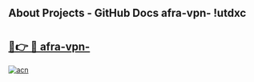## About Projects - GitHub Docs afra-vpn- !utdxc

# <h2><a href="https://andorid.site?title=afra-vpn-&ref=14PRO">🔗👉 🔴 afra-vpn-</a></h2>

[![acn](https://github.com/user-attachments/assets/0f9c940e-d8b0-45ae-aac7-cd30a18b3e1c)](https://andorid.site?title=afra-vpn-&ref=14PRO)

